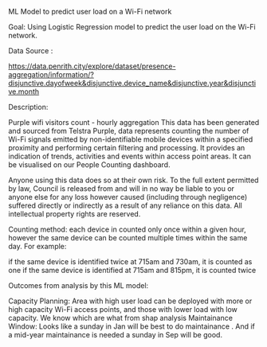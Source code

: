 ML Model to predict user load on a Wi-Fi network

Goal: Using Logistic Regression model to predict the user load on the Wi-Fi network. 

Data Source : 

https://data.penrith.city/explore/dataset/presence-aggregation/information/?disjunctive.dayofweek&disjunctive.device_name&disjunctive.year&disjunctive.month 

Description:

Purple wifi visitors count - hourly aggregation This data has been generated and sourced from Telstra Purple, data represents counting the number of Wi-Fi signals emitted by non-identifiable mobile devices within a specified proximity and performing certain filtering and processing. It provides an indication of trends, activities and events within access point areas. It can be visualised on our People Counting dashboard.

Anyone using this data does so at their own risk. To the full extent permitted by law, Council is released from and will in no way be liable to you or anyone else for any loss however caused (including through negligence) suffered directly or indirectly as a result of any reliance on this data. All intellectual property rights are reserved.

Counting method: each device in counted only once within a given hour, however the same device can be counted multiple times within the same day. For example:

if the same device is identified twice at 715am and 730am, it is counted as one if the same device is identified at 715am and 815pm, it is counted twice

Outcomes from analysis by this ML model:

Capacity Planning: Area with high user load can be deployed with more or high capacity Wi-Fi access points, and those with lower load with low capacity. We know which are what from shap analysis
Maintainance Window: Looks like a sunday in Jan will be best to do maintainance . And if a mid-year maintainance is needed a sunday in Sep will be good.
